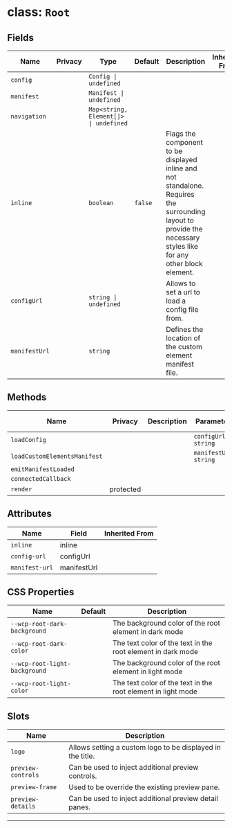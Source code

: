 # class: `Root`

## Fields

| Name          | Privacy | Type                                  | Default | Description                                                                                                                                                          | Inherited From |
| ------------- | ------- | ------------------------------------- | ------- | -------------------------------------------------------------------------------------------------------------------------------------------------------------------- | -------------- |
| `config`      |         | `Config \| undefined`                 |         |                                                                                                                                                                      |                |
| `manifest`    |         | `Manifest \| undefined`               |         |                                                                                                                                                                      |                |
| `navigation`  |         | `Map<string, Element[]> \| undefined` |         |                                                                                                                                                                      |                |
| `inline`      |         | `boolean`                             | `false` | Flags the component to be displayed inline and not standalone. Requires the surrounding&#xA;layout to provide the necessary styles like for any other block element. |                |
| `configUrl`   |         | `string \| undefined`                 |         | Allows to set a url to load a config file from.                                                                                                                      |                |
| `manifestUrl` |         | `string`                              |         | Defines the location of the custom element manifest file.                                                                                                            |                |

## Methods

| Name                         | Privacy   | Description | Parameters            | Return           | Inherited From |
| ---------------------------- | --------- | ----------- | --------------------- | ---------------- | -------------- |
| `loadConfig`                 |           |             | `configUrl: string`   |                  |                |
| `loadCustomElementsManifest` |           |             | `manifestUrl: string` |                  |                |
| `emitManifestLoaded`         |           |             |                       |                  |                |
| `connectedCallback`          |           |             |                       |                  |                |
| `render`                     | protected |             |                       | `TemplateResult` |                |

## Attributes

| Name           | Field       | Inherited From |
| -------------- | ----------- | -------------- |
| `inline`       | inline      |                |
| `config-url`   | configUrl   |                |
| `manifest-url` | manifestUrl |                |

## CSS Properties

| Name                          | Default | Description                                                  |
| ----------------------------- | ------- | ------------------------------------------------------------ |
| `--wcp-root-dark-background`  |         | The background color of the root element in dark mode        |
| `--wcp-root-dark-color`       |         | The text color of the text in the root element in dark mode  |
| `--wcp-root-light-background` |         | The background color of the root element in light mode       |
| `--wcp-root-light-color`      |         | The text color of the text in the root element in light mode |

## Slots

| Name               | Description                                                |
| ------------------ | ---------------------------------------------------------- |
| `logo`             | Allows setting a custom logo to be displayed in the title. |
| `preview-controls` | Can be used to inject additional preview controls.         |
| `preview-frame`    | Used to be override the existing preview pane.             |
| `preview-details`  | Can be used to inject additional preview detail panes.     |

<hr/>
